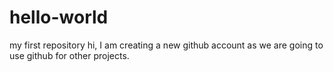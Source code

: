 # hello-world
my first repository
hi, I am creating a new github account as we are going to use github for other projects.
